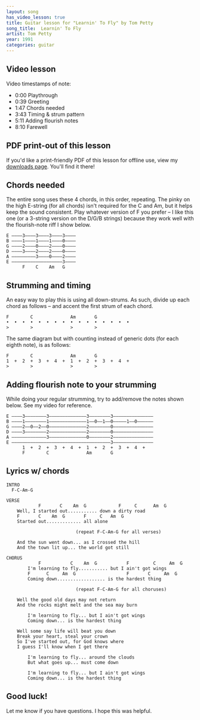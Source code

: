 ```yaml
---
layout: song
has_video_lesson: true
title: Guitar lesson for "Learnin' To Fly" by Tom Petty
song_title:  Learnin' To Fly
artist: Tom Petty
year: 1991
categories: guitar
---
```


## Video lesson

<!-- <iframe width="560" height="315" src="https://www.youtube.com/embed/xfWyEunEkpI" frameborder="0" allowfullscreen></iframe><br /> -->

Video timestamps of note:

- 0:00 Playthrough
- 0:39 Greeting
- 1:47 Chords needed
- 3:43 Timing & strum pattern
- 5:11 Adding flourish notes
- 8:10 Farewell

## PDF print-out of this lesson

If you'd like a print-friendly PDF of this lesson for offline use, view my <a href="http://playsongnotes.com/downloads/">downloads page</a>. You'll find it there!

## Chords needed

The entire song uses these 4 chords, in this order, repeating. The pinky on the high E-string (for all chords) isn't required for the C and Am, but it helps keep the sound consistent. Play whatever version of F you prefer – I like this one (or a 3-string version on the D/G/B strings) because they work well with the flourish-note riff I show below.

    E ––––3––––3––––3––––3––––
    B ––––1––––1––––1––––0––––
    G ––––2––––0––––2––––0––––
    D ––––3––––2––––2––––0––––
    A –––––––––3––––0––––2––––
    E –––––––––––––––––––3––––
          F    C    Am   G    

## Strumming and timing

An easy way to play this is using all down-strums. As such, divide up each chord as follows – and accent the first strum of each chord.

    F        C              Am       G
    •  •  •  •  •  •  •  •  •  •  •  •  •  •  •  •  
    >        >              >        >

The same diagram but with counting instead of generic dots (for each eighth note), is as follows:

    F        C              Am       G
    1  +  2  +  3  +  4  +  1  +  2  +  3  +  4  +  
    >        >              >        >

## Adding flourish note to your strumming

While doing your regular strumming, try to add/remove the notes shown below. See my video for reference.

    E ––––3––––––––3––––––––––––––3––––––––3–––––––––––––––
    B ––––1––––––––1––––––––––––––1––0––1––0–––––1––0––––––
    G ––––2––0––2––0––––––––––––––2––––––––0–––––––––––––––
    D ––––3––––––––2––––––––––––––2––––––––0–––––––––––––––
    A –––––––––––––3––––––––––––––0––––––––2–––––––––––––––
    E –––––––––––––––––––––––––––––––––––––3–––––––––––––––
          1  +  2  +  3  +  4  +  1  +  2  +  3  +  4  +  
          F        C              Am       G

## Lyrics w/ chords

    INTRO
      F-C-Am-G

    VERSE
                F       C    Am  G            F     C      Am  G
        Well, I started out........... down a dirty road
        F       C    Am  G       F     C   Am  G
        Started out............. all alone

                              (repeat F-C-Am-G for all verses)

        And the sun went down... as I crossed the hill
        And the town lit up... the world got still

    CHORUS
                F           C    Am  G           F         C     Am  G
            I'm learning to fly........... but I ain't got wings
            F      C     Am  G                   F       C     Am  G
            Coming down.................. is the hardest thing

                              (repeat F-C-Am-G for all choruses)

        Well the good old days may not return
        And the rocks might melt and the sea may burn

            I'm learning to fly... but I ain't got wings
            Coming down... is the hardest thing

        Well some say life will beat you down
        Break your heart, steal your crown
        So I've started out, for God knows where
        I guess I'll know when I get there

            I'm learning to fly... around the clouds
            But what goes up... must come down

            I'm learning to fly... but I ain't got wings
            Coming down... is the hardest thing

## Good luck!

Let me know if you have questions. I hope this was helpful.
